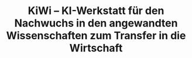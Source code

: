 ---
title: KiWi – KI-Werkstatt für den Nachwuchs in den angewandten Wissenschaften zum Transfer in die Wirtschaft  
link: na
status: finished
time: 08/2021–01/2023
funding: German Federal Minister of Education and Research
---